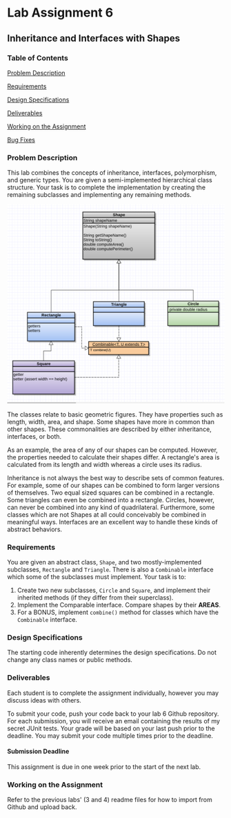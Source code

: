 # Lab Assignment 6
## Inheritance and Interfaces with Shapes

### Table of Contents 

[Problem Description](#problem-description)

[Requirements](#requirements)

[Design Specifications](#design-specifications)

[Deliverables](#deliverables)

[Working on the Assignment](#working-on-the-assignment)

[Bug Fixes](#bug-fixes)

### Problem Description

This lab combines the concepts of inheritance, interfaces, polymorphism, and generic types. You are given a semi-implemented hierarchical class structure. Your task is to complete the implementation by creating the remaining subclasses and implementing any remaining methods.

![UML Diagram](shape_uml.png)

The classes relate to basic geometric figures. They have properties such as length, width, area, and shape. Some shapes have more in common than other shapes. These commonalities are described by either inheritance, interfaces, or both.

As an example, the area of any of our shapes can be computed. However, the properties needed to calculate their shapes differ. A rectangle's area is calculated from its length and width whereas a circle uses its radius.

Inheritance is not always the best way to describe sets of common features. For example, some of our shapes can be combined to form larger versions of themselves. Two equal sized squares can be combined in a rectangle.  Some triangles can even be combined into a rectangle. Circles, however, can never be combined into any kind of quadrilateral. Furthermore, some classes which are not Shapes at all could conceivably be combined in meaningful ways. Interfaces are an excellent way to handle these kinds of abstract behaviors.

### Requirements

You are given an abstract class, ```Shape```, and two mostly-implemented subclasses, ```Rectangle``` and ```Triangle```. There is also a ```Combinable``` interface which some of the subclasses must implement. Your task is to:

1. Create two new subclasses, ```Circle``` and ```Square```, and implement their inherited methods (if they differ from their superclass).
2. Implement the Comparable interface. Compare shapes by their **AREAS**.
3. For a BONUS, implement ```combine()``` method for classes which have the ```Combinable``` interface.

### Design Specifications
The starting code inherently determines the design specifications. Do not change any class names or public methods.

### Deliverables

Each student is to complete the assignment individually, however you may discuss ideas with others.

To submit your code, push your code back to your lab 6 Github repository. For each submission, you will receive an email containing the results of my secret JUnit tests. Your grade will be based on your last push prior to the deadline. You may submit your code multiple times prior to the deadline.

#### Submission Deadline

This assignment is due in one week prior to the start of the next lab.

### Working on the Assignment
Refer to the previous labs' (3 and 4) readme files for how to import from Github and upload back.
